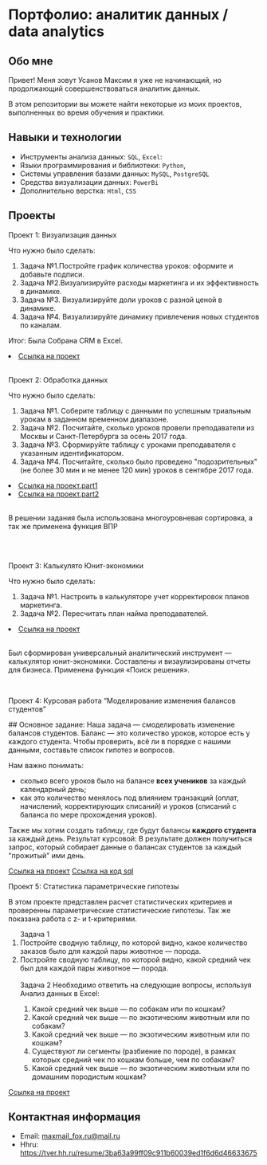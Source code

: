  # Портфолио: аналитик данных / data analytics

## Обо мне 

Привет! Меня зовут Усанов Максим я уже не начинающий, но продолжающий совершенствоваться аналитик данных. 

В этом репозитории вы можете найти некоторые из моих проектов, выполненных во время обучения и практики.
<br>

## Навыки и технологии
- Инструменты анализа данных: ``SQL``, ``Excel``: 
- Языки программирования и библиотеки: ``Python``,
- Системы управления базами данных: ``MySQL``, ``PostgreSQL``
- Средства визуализации данных: ``PowerBi``
- Дополнительно верстка: ``Html``, ``CSS``

## Проекты
<p> Проект 1: Визуализация данных </p>
<p>Что нужно было сделать:<p>
<ol>
  <li>Задача №1.Постройте график количества уроков: оформите и добавьте подписи. </li>
  <li>Задача №2.Визуализируйте расходы маркетинга и их эффективность в динамике. </li>
  <li>Задача №3. Визуализируйте доли уроков с разной ценой в динамике.</li>
  <li>Задача №4. Визуализируйте динамику привлечения новых студентов по каналам.</li>
</ol>

<p>Итог: Была Собрана CRM в Excel.<p>


<li> <a href="https://github.com/UltrasMax/UltrasMax.github.io/blob/main/Проект_1%20Визуализация%20данных.xlsx">Ссылка на проект</a> </li>

<br> 

<p> Проект 2: Обработка данных</p>
<p>Что нужно было сделать:<p>
<ol>
  <li>Задача №1. Соберите таблицу с данными по успешным триальным урокам в заданном временном диапазоне. </li>
  <li>Задача №2. Посчитайте, сколько уроков провели преподаватели из Москвы и Санкт-Петербурга за осень 2017 года. </li>
  <li>Задача №3. Сформируйте таблицу с уроками преподавателя с указанным идентификатором.</li>
  <li>Задача №4. Посчитайте, сколько было проведено "подозрительных"(не более 30 мин и не менее 120 мин) уроков в сентябре 2017 года.</li>
</ol>

<li><a href="https://github.com/UltrasMax/UltrasMax.github.io/blob/main/Проект_2%20Обработка%20данных.part1.rar">Ссылка на проект.part1</a> </li>
<li> <a href="https://github.com/UltrasMax/UltrasMax.github.io/blob/main/Проект_2%20Обработка%20данных.part2.rar">Ссылка на проект.part2</a> </li>

 <br> 
<p>В решении задания была использована многоуровневая сортировка, а так же применена функция ВПР<p>

<br> 

<br> 
<p> Проект 3: Калькулято Юнит-экономики</p>
<p>Что нужно было сделать:<p>
<ol>
  <li>Задача №1. Настроить в калькуляторе учет корректировок планов маркетинга.</li>
  <li>Задача №2. Пересчитать план найма преподавателей. </li>
</ol>

  
<li><a href="https://github.com/UltrasMax/UltrasMax.github.io/blob/main/Проект_3%20Калькулятор%20Юнит%20экономики.rar">Ссылка на проект</a> </li>
<br>
  <p> Был сформирован универсальный аналитический инструмент — калькулятор юнит-экономики.
Составлены и визаулизированы отчеты для бизнеса.
Применена функция «Поиск решения». <p>


<br> 
<p>Проект 4: Курсовая работа “Моделирование изменения балансов студентов” </p> 
<p>## Основное задание:
Наша задача — смоделировать изменение балансов студентов. 
Баланс — это количество уроков, которое есть у каждого студента. 
Чтобы проверить, всё ли в порядке с нашими данными, составьте список гипотез и вопросов. 

Нам важно понимать: 
- сколько всего уроков было на балансе **всех учеников** за каждый календарный день;
- как это количество менялось под влиянием транзакций (оплат, начислений, корректирующих списаний) и уроков (списаний с баланса по мере прохождения уроков).

Также мы хотим создать таблицу, где будут балансы **каждого студента** за каждый день.
Результат курсовой:
В результате должен получиться запрос, который собирает данные о балансах студентов за каждый "прожитый" ими день.<p>
  

<a href="https://github.com/UltrasMax/UltrasMax.github.io/blob/main/Проект_4%20Курсовая%20sql.xlsx">Ссылка на проект</a>
<a href="https://github.com/UltrasMax/UltrasMax.github.io/blob/main/Курсовая%20работа%20запросы.txt">Ссылка на код sql</a>
  


<p>Проект 5: Статистика параметрические гипотезы </p> 
<p>В этом проекте представлен расчет статистических критериев и проверенны параметрические статистические гипотезы.
 Так же показана работа с z- и t-критериями.<p>
<ol>
   Задача 1 
 <li> Постройте сводную таблицу, по которой видно, какое количество заказов было для каждой пары животное — порода. </li>
<li> Постройте сводную таблицу, по которой видно, какой средний чек был для каждой пары животное — порода. </li>
 <br> 
 Задача 2
Необходимо ответить на следующие вопросы, используя Анализ данных в Excel:

1. Какой средний чек выше — по собакам или по кошкам?
2. Какой средний чек выше — по экзотическим животным или по собакам?
3. Какой средний чек выше — по экзотическим животным или по кошкам?
4. Существуют ли сегменты (разбиение по породе), в рамках которых средний чек по кошкам больше, чем по собакам?
5. Какой средний чек выше — по экзотическим животным или по домашним породистым кошкам? </li>
</ol>

<a href="https://github.com/UltrasMax/UltrasMax.github.io/blob/main/Проект_5%20Статистика%20Параметрические%20гипотезы.xlsx">Ссылка на проект</a>



## Контактная информация
- Email: maxmail_fox.ru@mail.ru
- Hhru: https://tver.hh.ru/resume/3ba63a99ff09c911b60039ed1f6d6d46633675

